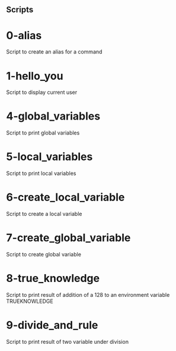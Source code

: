 ## Scripts

# 0-alias
Script to create an alias for a command

# 1-hello_you
Script to display current user

# 4-global_variables
Script to print global variables

# 5-local_variables
Script to print local variables

# 6-create_local_variable
Script to create a local variable

# 7-create_global_variable
Script to create global variable

# 8-true_knowledge
Script to print result of addition of a 128 to an environment variable TRUEKNOWLEDGE

# 9-divide_and_rule
Script to print result of two variable under division

